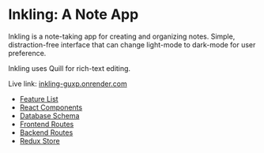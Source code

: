 # Inkling: A Note App

Inkling is a note-taking app for creating and organizing notes. Simple, distraction-free interface that can change light-mode to dark-mode for user preference.

Inkling uses Quill for rich-text editing.

Live link: [inkling-guxp.onrender.com](inkling-guxp.onrender.com)

 * [Feature List](https://github.com/annaphillips4/Inkling/wiki#:~:text=Database%20Schema-,Feature%20List,-Frontend%20Routes)
 * [React Components](https://github.com/annaphillips4/Inkling/wiki/React-Components#:~:text=Frontend%20Routes-,React%20Components,-List%20of%20Components)
 * [Database Schema](https://github.com/annaphillips4/Inkling/wiki#:~:text=Backend%20Routes-,Database%20Schema,-Feature%20List)
 * [Frontend Routes](https://github.com/annaphillips4/Inkling/wiki#:~:text=Feature%20List-,Frontend%20Routes,-React%20Components)
 * [Backend Routes](https://github.com/annaphillips4/Inkling/wiki/Backend-Routes#:~:text=Home-,Backend%20Routes,-API%2DRoutes)
 * [Redux Store](https://github.com/annaphillips4/Inkling/wiki/Backend-Routes#:~:text=React%20Components-,Redux%20State,-User%20Stories)
